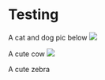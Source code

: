 

# Testing 


A cat and dog pic below
![](cat_and_dog.png)





A cute cow
![](cow123.png)



A cute zebra